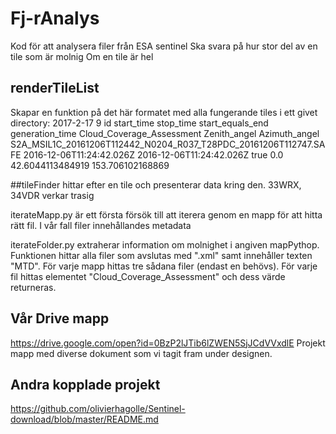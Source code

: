 # Fj-rAnalys
Kod för att analysera filer från ESA sentinel
Ska svara på hur stor del av en tile som är molnig
Om en tile är hel

## renderTileList
Skapar en funktion på det här formatet med alla fungerande tiles i ett givet directory:
2017-2-17 9
id      start_time      stop_time       start_equals_end        generation_time Cloud_Coverage_Assessment       Zenith_angel    Azimuth_angel
S2A_MSIL1C_20161206T112442_N0204_R037_T28PDC_20161206T112747.SAFE	2016-12-06T11:24:42.026Z	2016-12-06T11:24:42.026Z	true	0.0	42.6044113484919	153.706102168869

##tileFinder
hittar efter en tile och presenterar data kring den.
33WRX, 34VDR verkar trasig

iterateMapp.py är ett första försök till att iterera genom en mapp för att hitta rätt fil. I vår fall filer innehållandes metadata

iterateFolder.py extraherar information om molnighet i angiven mapPythop. Funktionen hittar alla filer som avslutas med ".xml" samt innehåller texten "MTD". För varje mapp hittas tre sådana filer (endast en behövs). För varje fil hittas elementet "Cloud_Coverage_Assessment" och dess värde returneras.
## Vår Drive mapp
https://drive.google.com/open?id=0BzP2lJTib6lZWEN5SjJCdVVxdlE Projekt mapp med diverse dokument som vi tagit fram under designen.

## Andra kopplade projekt
https://github.com/olivierhagolle/Sentinel-download/blob/master/README.md
